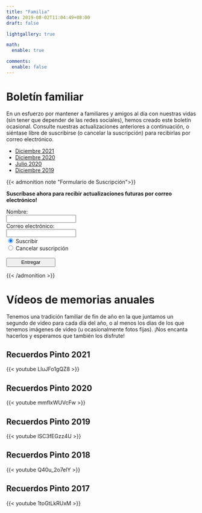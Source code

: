```yaml
---
title: "Familia"
date: 2019-08-02T11:04:49+08:00
draft: false

lightgallery: true

math:
  enable: true

comments:
  enable: false
---
```


# Boletín familiar

En un esfuerzo por mantener a familiares y amigos al día con nuestras vidas (sin tener que depender de las redes sociales), hemos creado este boletín ocasional. Consulte nuestras actualizaciones anteriores a continuación, o siéntase libre de suscribirse (o cancelar la suscripción) para recibirlas por correo electrónico.

- [Diciembre 2021](/es/family-update-2021-12)
- [Diciembre 2020](/es/family-update-2020-12)
- [Julio 2020](/es/family-update-2020-07)
- [Diciembre 2019](/es/family-update-2019-12)


{{< admonition note "Formulario de Suscripción">}}

**Suscríbase ahora para recibir actualizaciones futuras por correo electrónico!**

<form action="https://getform.io/f/c0dffd6d-d8ce-493a-9409-14e22542fe3c" method="POST">
    <!-- text fields -->
    <label for="name">Nombre:</label><br>
    <input type="text" name="name"><br>
    <label for="email">Correo electrónico:</label><br>
    <input type="email" name="email"><br>
    <!-- radio buttons -->
    <input type="radio" name="subscribe" value="yes" checked>
    <label for="subsribe">Suscribir</label><br>
    <input type="radio" name="subscribe" value="no">
    <label for="fname">Cancelar suscripción</label><br><br>
    <button type="submit" style="height:1.8em;width:130px">Entregar</button>
</form>

{{< /admonition >}}


# Vídeos de memorias anuales

Tenemos una tradición familiar de fin de año en la que juntamos un segundo de video para cada día del año, o al menos los días de los que tenemos imágenes de video (u ocasionalmente fotos fijas). ¡Nos encanta hacerlos y esperamos que también los disfrute!


## Recuerdos Pinto 2021

{{< youtube LluJFo1gQZ8 >}}


## Recuerdos Pinto 2020

{{< youtube mmflxWUVcFw >}}


## Recuerdos Pinto 2019

{{< youtube lSC3fEGzz4U >}}


## Recuerdos Pinto 2018

{{< youtube Q40u_2o7elY >}}


## Recuerdos Pinto 2017

{{< youtube 1toGtLkRUxM >}}
